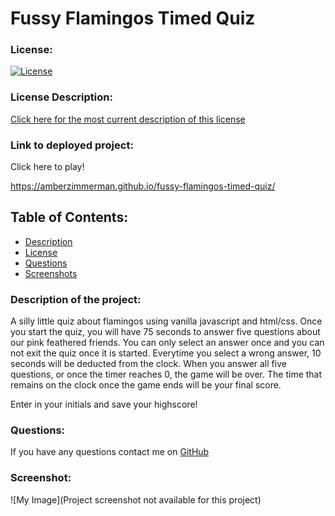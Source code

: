 # Fussy Flamingos Timed Quiz

### License:

[![License](https://img.shields.io/badge/License-MIT-green.svg)](https://opensource.org/licenses/MIT)

### License Description:

[Click here for the most current description of this license](https://opensource.org/licenses/MIT)

### Link to deployed project:

Click here to play!

https://amberzimmerman.github.io/fussy-flamingos-timed-quiz/

## Table of Contents:

- [Description](#description)
- [License](#license)
- [Questions](#questions)
- [Screenshots](#screenshot)

### Description of the project:

A silly little quiz about flamingos using vanilla javascript and html/css.
Once you start the quiz, you will have 75 seconds to answer
five questions about our pink feathered friends. You can only select
an answer once and you can not exit the quiz once it is started.
Everytime you select a wrong answer, 10 seconds will be deducted from
the clock. When you answer all five questions, or once the timer
reaches 0, the game will be over. The time that remains on the clock
once the game ends will be your final score.

Enter in your initials and save your highscore!

### Questions:

If you have any questions contact me on [GitHub](https://github.com/AmberZimmerman)

### Screenshot:

![My Image](Project screenshot not available for this project)
